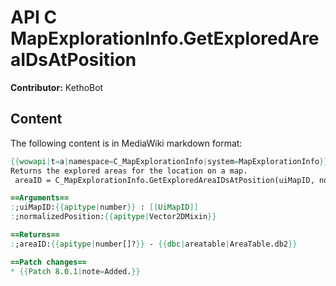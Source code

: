 # API C MapExplorationInfo.GetExploredAreaIDsAtPosition

**Contributor:** KethoBot

## Content

The following content is in MediaWiki markdown format:

```mediawiki
{{wowapi|t=a|namespace=C_MapExplorationInfo|system=MapExplorationInfo}}
Returns the explored areas for the location on a map.
 areaID = C_MapExplorationInfo.GetExploredAreaIDsAtPosition(uiMapID, normalizedPosition)

==Arguments==
:;uiMapID:{{apitype|number}} : [[UiMapID]]
:;normalizedPosition:{{apitype|Vector2DMixin}}

==Returns==
:;areaID:{{apitype|number[]?}} - {{dbc|areatable|AreaTable.db2}}

==Patch changes==
* {{Patch 8.0.1|note=Added.}}
```